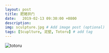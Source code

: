 ```yaml
---
layout: post
title: 肥猪拱门
date:   2019-02-13 09:30:00 +0800
description: 
img: sculpture.jpg # Add image post (optional)
tags: [Scuplture, 泥塑, Totoru] # add tag
---
```


![totoru]({{site.baseurl}}/assets/img/20190211_164155506_iOS.png)
